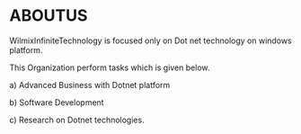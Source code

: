 # ABOUTUS
WilmixInfiniteTechnology  is     focused  only  on  Dot net  technology  on  windows  platform.


This    Organization    perform    tasks  which  is  given below.

a)  Advanced  Business  with  Dotnet  platform

b)  Software   Development

c) Research on  Dotnet  technologies.
